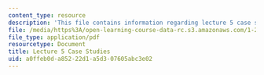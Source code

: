 ```yaml
---
content_type: resource
description: 'This file contains information regarding lecture 5 case studies. '
file: /media/https%3A/open-learning-course-data-rc.s3.amazonaws.com/1-264j-database-internet-and-systems-integration-technologies-fall-2013/a0ffeb0da85222d1a5d307605abc3e02_MIT1_264JF13_L5_case.pdf
file_type: application/pdf
resourcetype: Document
title: Lecture 5 Case Studies
uid: a0ffeb0d-a852-22d1-a5d3-07605abc3e02
---
```

